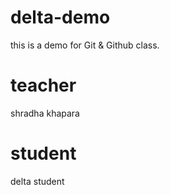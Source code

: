 # delta-demo
this is a demo for Git &amp; Github class.
# teacher
shradha khapara
# student
delta student